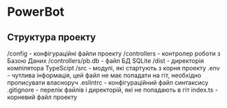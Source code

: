 # PowerBot

## Структура проекту
 /config - конфігураційні файли проекту
 /controllers - контролер роботи з Базою Даних
 /controllers/pb.db - файл БД SQLite
 /dist - директорія компілятора TypeScipt
 /src - модулі, які стартують з корня проекту
 .env - чутлива інформація, цей файл не має попадати на гіт, необхідно прописувати власноруч
 .eslintrc - конфігураційний файл синтаксису
 .gitignore - перелік файлів і директорій, які не попадають в гіт
 index.ts - корневий файл проекту